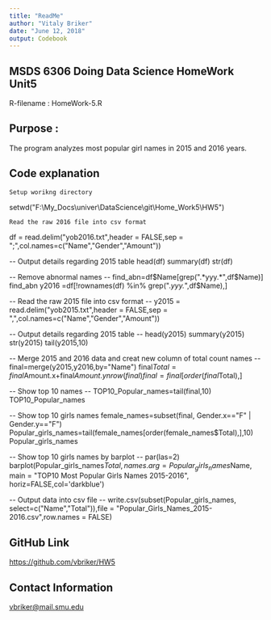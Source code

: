 ```yaml
---
title: "ReadMe"
author: "Vitaly Briker"
date: "June 12, 2018"
output: Codebook
---
```


## MSDS 6306 Doing Data Science HomeWork Unit5

R-filename : HomeWork-5.R

## Purpose : 

The program analyzes most popular girl names in 2015 and 2016 years.

## Code explanation 

```
Setup worikng directory
```
setwd("F:\\My_Docs\\univer\\DataScience\\git\\Home_Work5\\HW5")

```
Read the raw 2016 file into csv format
```
df = read.delim("yob2016.txt",header = FALSE,sep = ";",col.names=c("Name","Gender","Amount"))

-- Output details regarding 2015 table
head(df)
summary(df)
str(df)

-- Remove abnormal names  --
find_abn=df$Name[grep(".*yyy.*",df$Name)]
find_abn
y2016 =df[!rownames(df) %in% grep(".*yyy.*",df$Name),]

-- Read the raw 2015 file into csv format --
y2015 = read.delim("yob2015.txt",header = FALSE,sep = ",",col.names=c("Name","Gender","Amount"))

-- Output details regarding 2015 table --
head(y2015)
summary(y2015)
str(y2015)
tail(y2015,10)

-- Merge 2015 and 2016 data and creat new column of total count names --
final=merge(y2015,y2016,by="Name")
final$Total=final$Amount.x+final$Amount.y
nrow(final)
final=final[order(final$Total),]

-- Show top 10 names --
TOP10_Popular_names=tail(final,10)
TOP10_Popular_names

-- Show top 10 girls names
female_names=subset(final, Gender.x=="F" | Gender.y=="F")
Popular_girls_names=tail(female_names[order(female_names$Total),],10)   
Popular_girls_names

-- Show top 10 girls names by barplot --
par(las=2)
barplot(Popular_girls_names$Total,names.arg=Popular_girls_names$Name,
        main = "TOP10 Most Popular Girls Names 2015-2016",
        horiz=FALSE,col='darkblue')

-- Output data into csv file --
write.csv(subset(Popular_girls_names, select=c("Name","Total")),file = "Popular_Girls_Names_2015-2016.csv",row.names = FALSE)

## GitHub Link
https://github.com/vbriker/HW5

## Contact Information
vbriker@mail.smu.edu
